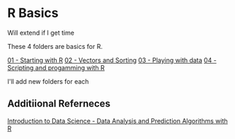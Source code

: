 # R Basics

Will extend if I get time

These 4 folders are basics for R.

[01 - Starting with R](./01%20-%20Starting%20with%20R/)
[02 - Vectors and Sorting](./02%20-%20Vectors,%20Sorting/)
[03 - Playing with data](./03%20-%20Playing%20With%20Data/)
[04 - Scripting and progamming with R](./04.%20Scripting,%20Programming%20with%20R/)

I'll add new folders for each 



## Additiional Referneces

[Introduction to Data Science - Data Analysis and Prediction Algorithms with R](https://rafalab.github.io/dsbook/)